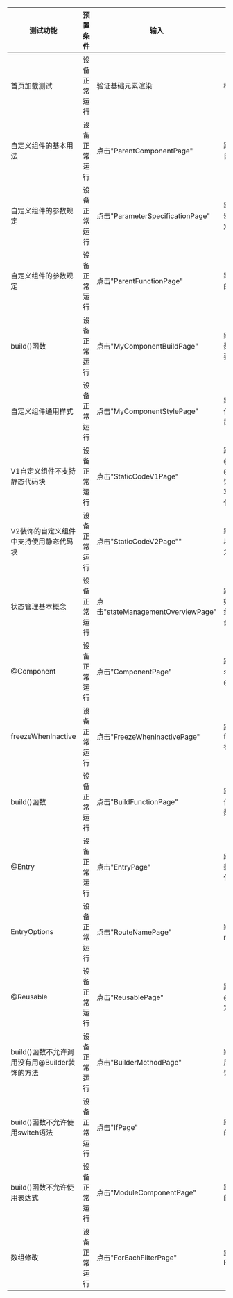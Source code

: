 | 测试功能                           | 预置条件     | 输入               | 预期输出                                                     | 测试结果 |
|--------------------------------| ------------ | ------------------ |----------------------------------------------------------| -------- |
| 首页加载测试                         | 设备正常运行 | 验证基础元素渲染    | 检查列表组件                                                   | Pass     |
| 自定义组件的基本用法                     | 设备正常运行 | 点击"ParentComponentPage" | 跳转成功且页面包含自定义组件                                           | Pass     |
| 自定义组件的参数规定                     | 设备正常运行 | 点击"ParameterSpecificationPage" | 跳转成功且根据装饰器的规则来初始化自定义组件的参数                                | Pass     |
| 自定义组件的参数规定                     | 设备正常运行 | 点击"ParentFunctionPage" | 跳转成功且父组件中的函数传递给子组件                                       | Pass     |
| build()函数                      | 设备正常运行 | 点击"MyComponentBuildPage" | 跳转成功且build()函数下根节点唯一且必要，必须为容器组件                          | Pass     |
| 自定义组件通用样式                      | 设备正常运行 | 点击"MyComponentStylePage" | 跳转成功且自定义组件通过“.”链式调用设置通用样式                                | Pass     |
| V1自定义组件不支持静态代码块                | 设备正常运行 | 点击"StaticCodeV1Page" | 跳转成功且在@Component或@CustomDialog装饰的自定义组件中编写静态代码块时，该代码不会被执行 | Pass     |
| V2装饰的自定义组件中支持使用静态代码块           | 设备正常运行 | 点击"StaticCodeV2Page"" | 跳转成功且静态代码块生效，a的值变为'hello world'                          | Pass     |
| 状态管理基本概念                       | 设备正常运行 | 点击"stateManagementOverviewPage" | 跳转成功且子组件初始化的默认值在有父组件传值的情况下，会被覆盖                          | Pass     |
| @Component                     | 设备正常运行 | 点击"ComponentPage" | 跳转成功且一个struct只能被一个@Component装饰                           | Pass     |
| freezeWhenInactive             | 设备正常运行 | 点击"FreezeWhenInactivePage" | 跳转成功且页面包含freezeWhenInactive参数                            | Pass     |
| build()函数                      | 设备正常运行 | 点击"BuildFunctionPage" | 跳转成功且自定义组件必须定义build()函数                                  | Pass     |
| @Entry                         | 设备正常运行 | 点击"EntryPage" | 跳转成功且@Entry装饰的自定义组件将作为UI页面的入口                            | Pass     |
| EntryOptions                   | 设备正常运行 | 点击"RouteNamePage" | 跳转成功且有routeName参数                                        | Pass     |
| @Reusable                      | 设备正常运行 | 点击"ReusablePage" | 跳转成功且有@Reusable装饰的自定义组件                                  | Pass     |
| build()函数不允许调用没有用@Builder装饰的方法 | 设备正常运行 | 点击"BuilderMethodPage" | 跳转成功且不允许调用没有用@Builder装饰的方法                               | Pass     |
| build()函数不允许使用switch语法         | 设备正常运行 | 点击"IfPage" | 跳转成功且页面使用的是if                                            | Pass     |
| build()函数不允许使用表达式              | 设备正常运行 | 点击"ModuleComponentPage" | 跳转成功且页面使用的是if                                            | Pass     |
| 数组修改                           | 设备正常运行 | 点击"ForEachFilterPage" | 跳转成功且页面包含ForEach                                         | Pass     |

